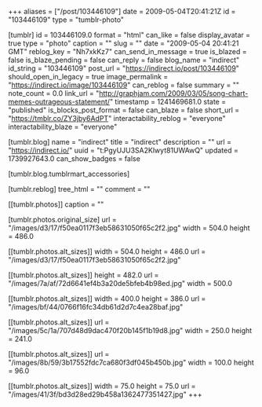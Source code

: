 +++
aliases = ["/post/103446109"]
date = 2009-05-04T20:41:21Z
id = "103446109"
type = "tumblr-photo"

[tumblr]
id = 103446109.0
format = "html"
can_like = false
display_avatar = true
type = "photo"
caption = ""
slug = ""
date = "2009-05-04 20:41:21 GMT"
reblog_key = "Nh7xkKz7"
can_send_in_message = true
is_blazed = false
is_blaze_pending = false
can_reply = false
blog_name = "indirect"
id_string = "103446109"
post_url = "https://indirect.io/post/103446109"
should_open_in_legacy = true
image_permalink = "https://indirect.io/image/103446109"
can_reblog = false
summary = ""
note_count = 0.0
link_url = "http://graphjam.com/2009/03/05/song-chart-memes-outrageous-statement/"
timestamp = 1241469681.0
state = "published"
is_blocks_post_format = false
can_blaze = false
short_url = "https://tmblr.co/ZY3jby6AdPT"
interactability_reblog = "everyone"
interactability_blaze = "everyone"

[tumblr.blog]
name = "indirect"
title = "indirect"
description = ""
url = "https://indirect.io/"
uuid = "t:PgyUJU3SA2Klwyt81UWAwQ"
updated = 1739927643.0
can_show_badges = false

[tumblr.blog.tumblrmart_accessories]

[tumblr.reblog]
tree_html = ""
comment = ""

[[tumblr.photos]]
caption = ""

[tumblr.photos.original_size]
url = "/images/d3/17/f50ea0117f3eb58631050f65c2f2.jpg"
width = 504.0
height = 486.0

[[tumblr.photos.alt_sizes]]
width = 504.0
height = 486.0
url = "/images/d3/17/f50ea0117f3eb58631050f65c2f2.jpg"

[[tumblr.photos.alt_sizes]]
height = 482.0
url = "/images/7a/af/72d6641ef4b3a20de5bfeb4b98ed.jpg"
width = 500.0

[[tumblr.photos.alt_sizes]]
width = 400.0
height = 386.0
url = "/images/bf/44/0766f16fc34db61d2d7c4ea28baf.jpg"

[[tumblr.photos.alt_sizes]]
url = "/images/5c/1a/707d48d9dac470f20b145f1b19d8.jpg"
width = 250.0
height = 241.0

[[tumblr.photos.alt_sizes]]
url = "/images/8b/59/3b17552fdc7ca680f3df045b450b.jpg"
width = 100.0
height = 96.0

[[tumblr.photos.alt_sizes]]
width = 75.0
height = 75.0
url = "/images/41/3f/bd3d28ed29b458a1362477351427.jpg"
+++
